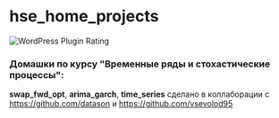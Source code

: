 # hse_home_projects
![WordPress Plugin Rating](https://img.shields.io/wordpress/plugin/stars/bbpress.svg?color=red&label=bullshit)

### Домашки по курсу "Временные ряды и стохастические процессы":
**swap_fwd_opt**, **arima_garch**, **time_series** сделано в коллаборации с https://github.com/datason и https://github.com/vsevolod95
